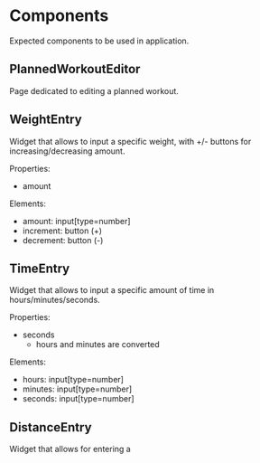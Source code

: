# Components

Expected components to be used in application.

## PlannedWorkoutEditor

Page dedicated to editing a planned workout.

## WeightEntry

Widget that allows to input a specific weight, with +/- buttons for increasing/decreasing amount.

Properties:
- amount

Elements:
- amount: input[type=number]
- increment: button (+)
- decrement: button (-)

## TimeEntry

Widget that allows to input a specific amount of time in hours/minutes/seconds.

Properties:
- seconds
  - hours and minutes are converted

Elements:
- hours: input[type=number]
- minutes: input[type=number]
- seconds: input[type=number]

## DistanceEntry

Widget that allows for entering a 
